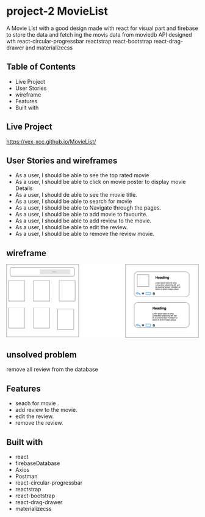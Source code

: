 # project-2 MovieList

A Movie List with a good design made with  react for visual part and firebase to store the data and fetch ing the movis data from  moviedb API designed wth react-circular-progressbar reactstrap react-bootstrap react-drag-drawer and materializecss




## Table of Contents

* Live Project
* User Stories
* wireframe
* Features
* Built with

## Live Project
https://vex-xcc.github.io/MovieList/

## User Stories and wireframes 

*  As a user, I should be able to see the top rated movie
*  As a user, I should be able to click on movie poster to display movie Details
*  As a user, I should de able to see the movie title.
*  As a user, I should be able to search for movie 
*  As a user, I should be able to Navigate through the pages.
*  As a user, I should be able to add movie to favourite.
*  As a user, I should be able to add review to the movie.
*  As a user, I should be able to edit  the review.
*  As a user, I should be able to remove the review movie.





## wireframe  

![Caption for the picture.](image/wireframe.png)


## unsolved problem

remove all review from the database




## Features


* seach for movie .
* add review to the movie.
* edit the review.
* remove the review. 




## Built with

* react
* firebaseDatabase
* Axios
* Postman
* react-circular-progressbar
* reactstrap
* react-bootstrap
* react-drag-drawer
* materializecss








